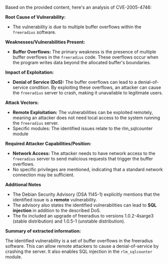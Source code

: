 Based on the provided content, here's an analysis of CVE-2005-4746:

**Root Cause of Vulnerability:**

*   The vulnerability is due to multiple buffer overflows within the `freeradius` software.

**Weaknesses/Vulnerabilities Present:**

*   **Buffer Overflows:** The primary weakness is the presence of multiple buffer overflows in the `freeradius` code. These overflows occur when the program writes data beyond the allocated buffer's boundaries.

**Impact of Exploitation:**

*   **Denial of Service (DoS):** The buffer overflows can lead to a denial-of-service condition. By exploiting these overflows, an attacker can cause the `freeradius` server to crash, making it unavailable to legitimate users.

**Attack Vectors:**

*   **Remote Exploitation:** The vulnerabilities can be exploited remotely, meaning an attacker does not need local access to the system running the `freeradius` server.
*   Specific modules: The identified issues relate to the rlm\_sqlcounter module

**Required Attacker Capabilities/Position:**

*   **Network Access:** The attacker needs to have network access to the `freeradius` server to send malicious requests that trigger the buffer overflows.
*   No specific privileges are mentioned, indicating that a standard network connection may be sufficient.

**Additional Notes**

*   The Debian Security Advisory (DSA 1145-1) explicitly mentions that the identified issue is a **remote** vulnerability.
*   The advisory also states the identified vulnerabilities can lead to **SQL injection** in addition to the described DoS.
*   The fix included an upgrade of freeradius to versions 1.0.2-4sarge3 (stable distribution) and 1.0.5-1 (unstable distribution).

**Summary of extracted information:**

The identified vulnerability is a set of buffer overflows in the freeradius software. This can allow remote attackers to cause a denial-of-service by crashing the server. It also enables SQL injection in the `rlm_sqlcounter` module.